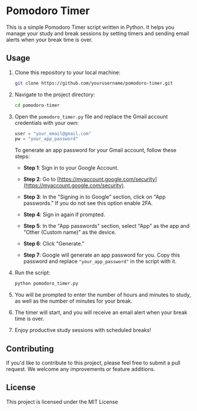 # Pomodoro Timer

This is a simple Pomodoro Timer script written in Python. It helps you manage your study and break sessions by setting timers and sending email alerts when your break time is over.

## Usage

1. Clone this repository to your local machine:

    ```bash
    git clone https://github.com/yourusername/pomodoro-timer.git
    ```

2. Navigate to the project directory:

    ```bash
    cd pomodoro-timer
    ```

3. Open the `pomodoro_timer.py` file and replace the Gmail account credentials with your own:

    ```python
    user = "your_email@gmail.com"
    pw = "your_app_password"
    ```

    To generate an app password for your Gmail account, follow these steps:

    - **Step 1**: Sign in to your Google Account.

    - **Step 2**: Go to [https://myaccount.google.com/security](https://myaccount.google.com/security).

    - **Step 3**: In the "Signing in to Google" section, click on "App passwords." If you do not see this option enable 2FA.

    - **Step 4**: Sign in again if prompted.

    - **Step 5**: In the "App passwords" section, select "App" as the app and "Other (Custom name)" as the device.

    - **Step 6**: Click "Generate."

    - **Step 7**: Google will generate an app password for you. Copy this password and replace `"your_app_password"` in the script with it.

4. Run the script:

    ```bash
    python pomodoro_timer.py
    ```

5. You will be prompted to enter the number of hours and minutes to study, as well as the number of minutes for your break.

6. The timer will start, and you will receive an email alert when your break time is over.

7. Enjoy productive study sessions with scheduled breaks!

## Contributing

If you'd like to contribute to this project, please feel free to submit a pull request. We welcome any improvements or feature additions.

## License

This project is licensed under the MIT License 

